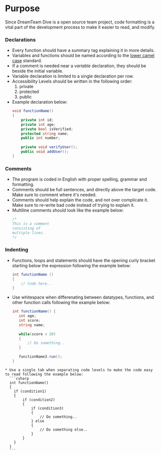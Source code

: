 # Purpose
Since DreamTeam Dive is a open source team project, code formatting is a vital part of the development process to make it easier to read, and modify.

### Declarations
  * Every function should have a summary tag explaining it in more details.
  * Variables and functions should be named according to the [lower camel case](https://en.wikipedia.org/wiki/Camel_case) standard.
  * If a comment is needed near a *variable* declaration, they should be beside the initial variable.
  * Variable declaration is limited to a single declaration per row.
  * Accessibility Levels should be written in the following order:
    1. private
    2. protected
    3. public 
  * Example declaration below:
    ```csharp
    void functionName() 
    {
        private int id;
        private int age;
        private bool isVerified;
        protected string name;
        public int number;
        
        private void verifyUser();
        public void addUser();
    }
    ```
### Comments
  * The program is coded in English with proper spelling, grammar and formatting.
  * Comments should be full sentences, and directly above the target code. Make sure to comment where it's needed.
  * Comments should help explain the code, and not over complicate it. Make sure to re-write bad code instead of trying to explain it.
  * Multiline comments should look like the example below:
    ```csharp
    /*
    This is a comment
    consisting of
    multiple lines.
    */
    ```

### Indenting
  * Functions, loops and statements should have the opening curly bracket starting below the expression following the example below:
    ```csharp
    int functionName ()
    {
        // Code here..
    }
    ```
   * Use whitespace when differenating between datatypes, functions, and other function calls following the example below:
     ```csharp 
     int functionName() {
        int age;
        int score;
        string name;
        
        while(score < 20) 
        {
            // Do something..
        }
        
        functionName3.run();
     }
     ```
    * Use a single tab when separating code levels to make the code easy to read following the example below:
      ```csharp
      int functionName() 
      {
        if (condition1) 
        {
            if (condition2) 
            {
                if (condition3) 
                {
                    // Do something..
                } else 
                {
                    // Do something else..
                }
            }
        }
      }
      ```